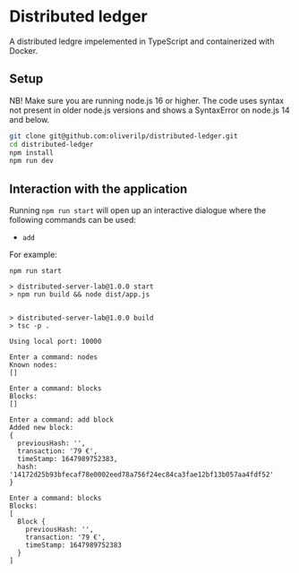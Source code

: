 # Distributed ledger

A distributed ledgre impelemented in TypeScript and containerized with Docker.

## Setup

NB! Make sure you are running node.js 16 or higher. The code uses syntax not present in older node.js versions and shows a SyntaxError on node.js 14 and below.

```sh
git clone git@github.com:oliverilp/distributed-ledger.git
cd distributed-ledger
npm install
npm run dev
```
## Interaction with the application

Running `npm run start` will open up an interactive dialogue where the following commands can be used:

* `add`

For example:

```
npm run start                 

> distributed-server-lab@1.0.0 start
> npm run build && node dist/app.js


> distributed-server-lab@1.0.0 build
> tsc -p .

Using local port: 10000

Enter a command: nodes
Known nodes:
[]

Enter a command: blocks
Blocks:
[]

Enter a command: add block
Added new block:
{
  previousHash: '',
  transaction: '79 €',
  timeStamp: 1647989752383,
  hash: '14172d25b93bfecaf78e0002eed78a756f24ec84ca3fae12bf13b057aa4fdf52'
}

Enter a command: blocks
Blocks:
[
  Block {
    previousHash: '',
    transaction: '79 €',
    timeStamp: 1647989752383
  }
]
```
